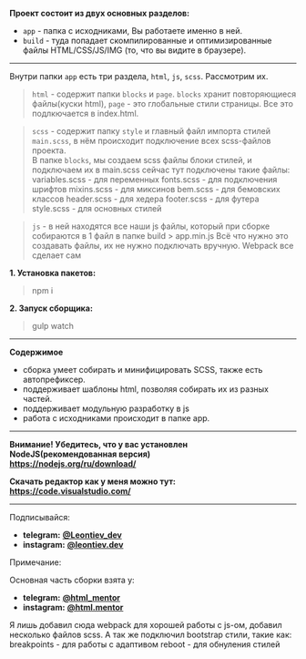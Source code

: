 **Проект состоит из двух основных разделов:**  
- `app` - папка с исходниками, Вы работаете именно в ней.  
- `build` - туда попадает скомпилированные и оптимизированные файлы HTML/CSS/JS/IMG (то, что вы видите в браузере).  

---
Внутри папки `app` есть три раздела, `html`, `js`, `scss`. Рассмотрим их.  
> `html` - содержит папки `blocks` и `page`. 
`blocks` хранит повторяющиеся файлы(куски html), `page` - это глобальные стили страницы. Все это подлкючается в index.html.   

>
> `scss` - содержит папку `style` и главный файл импорта стилей `main.scss`, в нём происходит подключение всех scss-файлов проекта.  
В папке `blocks`, мы создаем scss файлы блоки стилей, и подключаем их в main.scss
сейчас тут подключены такие файлы:
variables.scss - для переменных
fonts.scss - для подключения шрифтов
mixins.scss - для миксинов
bem.scss - для бемовских классов
header.scss - для хедера
footer.scss - для футера
style.scss - для основных стилей

> `js` - в ней находятся все наши js файлы, который при сборке собираются в 1 файл в папке build > app.min.js
Всё что нужно это создавать файлы, их не нужно подключать вручную. Webpack все сделает сам

**1. Установка пакетов:**
> npm i

**2. Запуск сборщика:**
> gulp watch

---
**Содержимое**
- сборка умеет собирать и минифицировать SCSS, также есть автопрефиксер.
- поддерживает шаблоны html, позволяя собирать их из разных частей.
- поддерживает модульную разработку в js
- работа с исходниками происходит в папке app.

---
**Внимание! Убедитесь, что у вас установлен NodeJS(рекомендованная версия)**  
**https://nodejs.org/ru/download/**

**Скачать редактор как у меня можно тут:**  
**https://code.visualstudio.com/**


---

Подписывайся:
- **telegram:** **[@Leontiev_dev](https://t.me/Leontiev_dev)**
- **instagram:** **[@leontiev.dev](https://www.instagram.com/leontiev.dev)**

Примечание:

Основная часть сборки взята у:
- **telegram:** **[@html_mentor](https://t.me/html_mentor)**
- **instagram:** **[@html.mentor](https://www.instagram.com/html.mentor)**

Я лишь добавил сюда webpack для хорошей работы с js-ом, добавил несколько файлов scss. 
А так же подключил bootstrap стили, такие как:
breakpoints - для работы с адаптивом
reboot - для обнуления стилей

